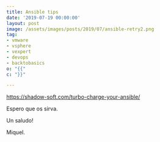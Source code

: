 ```yaml
---
title: Ansible tips
date: '2019-07-19 00:00:00'
layout: post
image: /assets/images/posts/2019/07/ansible-retry2.png
tag:
- vmware
- vsphere
- vexpert
- devops
- backtobasics
o: "{{"
c: "}}"

---
```


https://shadow-soft.com/turbo-charge-your-ansible/

Espero que os sirva.

Un saludo!

Miquel.


